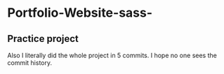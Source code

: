 # Portfolio-Website-sass-


## Practice project

Also I literally did the whole project in 5 commits. I hope no one sees the commit history.
